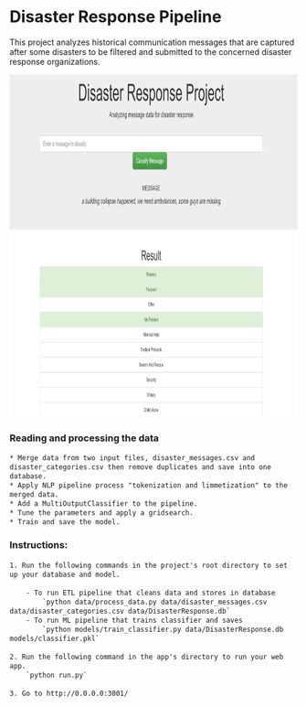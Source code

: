 # Disaster Response Pipeline

This project analyzes historical communication messages that are captured after some disasters to be filtered and submitted to the concerned disaster response organizations.
<p align="center">
<img src='images/sample.png' width="600" height="600" />
</p>

### Reading and processing the data
	* Merge data from two input files, disaster_messages.csv and disaster_categories.csv then remove duplicates and save into one database.
	* Apply NLP pipeline process "tokenization and limmetization" to the merged data.
	* Add a MultiOutputClassifier to the pipeline.
	* Tune the parameters and apply a gridsearch.
	* Train and save the model.

### Instructions:
	1. Run the following commands in the project's root directory to set up your database and model.

		- To run ETL pipeline that cleans data and stores in database
			`python data/process_data.py data/disaster_messages.csv data/disaster_categories.csv data/DisasterResponse.db`
		- To run ML pipeline that trains classifier and saves
			`python models/train_classifier.py data/DisasterResponse.db models/classifier.pkl`

	2. Run the following command in the app's directory to run your web app.
		`python run.py`

	3. Go to http://0.0.0.0:3001/

